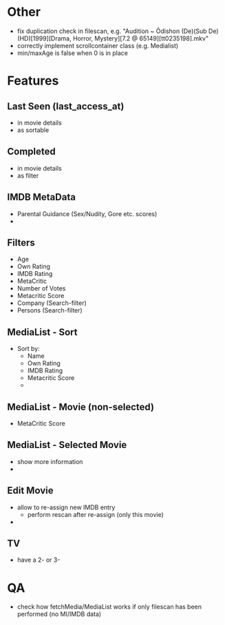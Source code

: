 # Other
- fix duplication check in filescan, e.g. "Audition ~ Ôdishon (De)(Sub De)(HD)[1999][Drama, Horror, Mystery][7.2 @ 65149][tt0235198].mkv"
- correctly implement scrollcontainer class (e.g. Medialist)
- min/maxAge is false when 0 is in place

# Features

## Last Seen (last_access_at)
- in movie details
- as sortable

## Completed
- in movie details
- as filter

## IMDB MetaData
- Parental Guidance (Sex/Nudity, Gore etc. scores)
- 

## Filters
- Age
- Own Rating
- IMDB Rating
- MetaCritic
- Number of Votes
- Metacritic Score
- Company (Search-filter)
- Persons (Search-filter)

## MediaList - Sort
- Sort by:
    - Name
    - Own Rating
    - IMDB Rating
    - Metacritic Score
    - 

## MediaList - Movie (non-selected)
- MetaCritic Score

## MediaList - Selected Movie
- show more information
- 

## Edit Movie
- allow to re-assign new IMDB entry
    - perform rescan after re-assign (only this movie)
- 

## TV
- have a 2- or 3-



# QA
- check how fetchMedia/MediaList works if only filescan has been performed (no MI/IMDB data)
